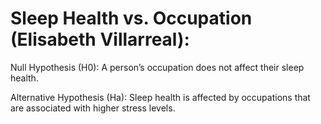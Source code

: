 # Sleep Health vs. Occupation (Elisabeth Villarreal):

Null Hypothesis (H0): A person’s occupation does not affect their sleep health.

Alternative Hypothesis (Ha): Sleep health is affected by occupations that are associated with higher stress levels.
